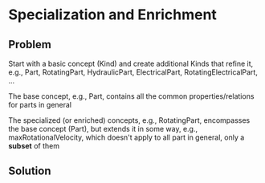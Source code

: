 # Specialization and Enrichment

## Problem

Start with a basic concept \(Kind\) and create additional Kinds that refine it, e.g., Part, RotatingPart, HydraulicPart, ElectricalPart, RotatingElectricalPart, ...

The base concept, e.g., Part, contains all the common properties/relations for parts in general

The specialized \(or enriched\) concepts, e.g., RotatingPart, encompasses the base concept \(Part\), but extends it in some way, e.g., maxRotationalVelocity, which doesn't apply to all part in general, only a **subset** of them

## Solution


